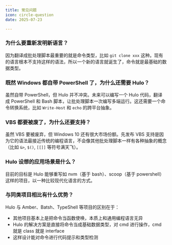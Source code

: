 ```yaml
---
title: 常见问题
icon: circle-question
date: 2025-07-23

---
```


### 为什么要重新发明新语言？

因为翻译成批处理脚本最重要的就是命令类型，比如 `git clone xxx` 这种。现有的语言根本不支持这样的语法，所以一个新的语言就诞生了，命令就是最基础的数据类型。

### 既然 Windows 都自带 PowerShell 了，为什么还需要 Hulo？

虽然自带 PowerShell，但 Hulo 并不冲突。未来可以编写一个 Hulo 代码，翻译成 PowerShell 和 Bash 脚本，让批处理脚本一次编写多端运行。这还需要一个命令转换系统，比如 `Write-Host` 和 `echo` 的跨平台抽象。

### VBS 都要被废了，为什么还要支持？

虽然 VBS 要被废弃，但 Windows 10 还有很大市场份额。先发布 VBS 支持是因为它的语法最接近传统的编程语言，不会像其他批处理脚本一样有各种抽象的概念（比如 `&>`, `$()`, `[[]]` 等符号满天飞）。

### Hulo 设想的应用场景是什么？

目前的目标是 Hulo 能够重写如 nvm（基于 bash）、scoop（基于 powershell）这样的项目，以一种比较现代化语言的方式。

### 与同类项目相比有什么优势？

Hulo 与 Amber、Batsh、TypeShell 等项目的区别在于：

- 其他项目基本上是把命令当函数使唤，本质上和通用编程语言无异
- Hulo 的解决方案是直接将命令当成基础数据类型，对 cmd 进行操作，cmd 就是 class 就是 interface
- 这样设计能对命令进行代码提示和类型检测
